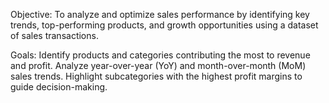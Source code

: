 Objective: To analyze and optimize sales performance by identifying key trends, top-performing products, and growth opportunities using a dataset of sales transactions.


Goals:
Identify products and categories contributing the most to revenue and profit.
Analyze year-over-year (YoY) and month-over-month (MoM) sales trends.
Highlight subcategories with the highest profit margins to guide decision-making.
